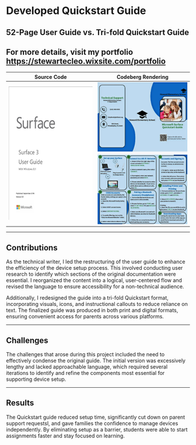 # Developed Quickstart Guide

## 52-Page User Guide vs. Tri-fold Quickstart Guide

## For more details, visit my portfolio https://stewartecleo.wixsite.com/portfolio

| Source Code | Codeberg Rendering |
|-------------|--------------------|
| ![Source Code](Surface1.png) | ![Codeberg Rendering](Surface2.jpg) |

---

## Contributions
As the technical writer, I led the restructuring of the user guide to enhance the efficiency of the device setup process. This involved conducting user research to identify which sections of the original documentation were essential. I reorganized the content into a logical, user-centered flow and revised the language to ensure accessibility for a non-technical audience.

Additionally, I redesigned the guide into a tri-fold Quickstart format, incorporating visuals, icons, and instructional callouts to reduce reliance on text. The finalized guide was produced in both print and digital formats, ensuring convenient access for parents across various platforms. 

---

## Challenges
The challenges that arose during this project included the need to effectively condense the original guide. The initial version was excessively lengthy and lacked approachable language, which required several iterations to identify and refine the components most essential for supporting device setup.

---

## Results
The Quickstart guide reduced setup time, significantly cut down on parent support requestsl, and gave families the confidence to manage devices independently. By eliminating setup as a barrier, students were able to start assignments faster and stay focused on learning. 

